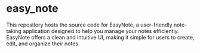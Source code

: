 # easy_note
This repository hosts the source code for EasyNote, a user-friendly note-taking application designed to help you manage your notes efficiently. EasyNote offers a clean and intuitive UI, making it simple for users to create, edit, and organize their notes.
